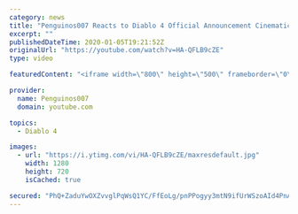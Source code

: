 ```yaml
---
category: news
title: "Penguinos007 Reacts to Diablo 4 Official Announcement Cinematic Trailer (Blizzcon 2019)"
excerpt: ""
publishedDateTime: 2020-01-05T19:21:52Z
originalUrl: "https://youtube.com/watch?v=HA-QFLB9cZE"
type: video

featuredContent: "<iframe width=\"800\" height=\"500\" frameborder=\"0\" src=\"https://www.youtube.com/embed/HA-QFLB9cZE\" allow=\"accelerometer; autoplay; encrypted-media; gyroscope; picture-in-picture\" allowfullscreen></iframe>"

provider:
  name: Penguinos007
  domain: youtube.com

topics:
  - Diablo 4

images:
  - url: "https://i.ytimg.com/vi/HA-QFLB9cZE/maxresdefault.jpg"
    width: 1280
    height: 720
    isCached: true

secured: "PhQ+ZaduYwOXZvvglPqWsQ1YC/FfEoLg/pnPPogyy3mtN9ifUrWSzoAId4PnAwBVapDSYJRjT/lF7wmStV/vRPXyA5/ylMv/nsc3+9C6hHitUh1D8Cqt2VKXilOXHFuhn+u8C/6STSXKX7qJTyWlvt7m9ijS+IRJjgC4tprIBszqAyYI0n1KfnmbFSwF6+U2nNbjCfU2bPhhmkT0c1bspJtjbInHFka9RbHlshWyvnLsTky98AtOf37uCDutGgtJhUP0369ZHFoNrCVEkyhWUTb3MmYJbzJgccsfgrpVAB+5Ez/4moOD8emuuNFcyNX+7NezvXbiqKAejey5V7wLU04Nj24eXOJnvQ/GWO8D3B9FGQ2zlIszxdee/+AKl4ULcixkdf2ykbIVyo96/qWec2I8wNIO6wfYJjc0UPMNUl4l8N1DhTfYUMSBTWAAMaeY;ur6uBprvg/um/FhqOrfd6Q=="
---
```


